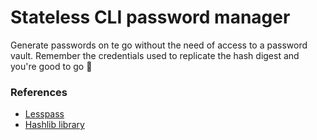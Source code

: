 # Stateless CLI password manager

Generate passwords on te go without the need of access to a password vault. Remember the credentials used to replicate the hash digest and you're good to go 💯

### References
- [Lesspass](https://www.lesspass.com/)
- [Hashlib library](https://docs.python.org/3/library/hashlib.html)